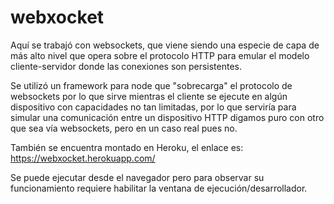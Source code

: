 # webxocket

Aquí se trabajó con websockets, que viene siendo una especie de capa de más alto nivel que opera sobre el protocolo HTTP para emular el modelo cliente-servidor donde las conexiones son persistentes.

Se utilizó un framework para node que "sobrecarga" el protocolo de websockets por lo que sirve mientras el cliente se ejecute en algún dispositivo con capacidades no tan limitadas, por lo que serviría para simular una comunicación entre un dispositivo HTTP digamos puro con otro que sea vía websockets, pero en un caso real pues no.

También se encuentra montado en Heroku, el enlace es: https://webxocket.herokuapp.com/

Se puede ejecutar desde el navegador pero para observar su funcionamiento requiere habilitar la ventana de ejecución/desarrollador.

